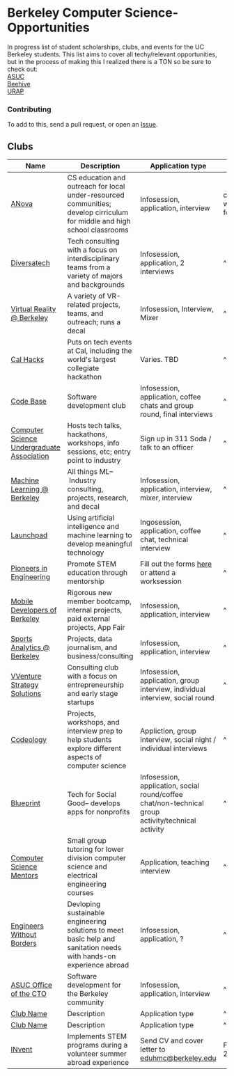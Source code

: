 # Berkeley Computer Science- Opportunities
In progress list of student scholarships, clubs, and events for the UC Berkeley students. This list aims
to cover all techy/relevant opportunities, but in the process of making this I realized there is a TON so be sure to check out:<br>
[ASUC](https://www.berkeley.edu/campus-life/student-organizations) <br>
[Beehive](http://beehive.berkeley.edu/jobs/search?page=2) <br>
[URAP](https://urapprojects.berkeley.edu/projects/list.php?category=open) <br>
### Contributing

To add to this, send a pull request, or open an
[Issue](https://github.com/rubywerman/berkeley_cs_opportunities/issues).

## Clubs

| Name | Description | Application type | Dates | 
| --- | --- | --- | --- | 
| [ANova](https://www.berkeleyanova.org/) | CS education and outreach for local under-resourced communities; develop cirriculum for middle and high school classrooms | Infosession, application, interview | check out website/facebook for deadlines |
| [Diversatech](http://diversatech.org/index.html) | Tech consulting with a focus on interdisciplinary teams from a variety of majors and backgrounds | Infosession, application, 2 interviews | ^ | 
| [Virtual Reality @ Berkeley](https://vr.berkeley.edu/about.html) | A variety of VR-related projects, teams, and outreach; runs a decal| Infosession, Interview, Mixer | ^ |
| [Cal Hacks](https://calhacks.io/) | Puts on tech events at Cal, including the world's largest collegiate hackathon| Varies. TBD | ^ |
| [Code Base](https://codebase.berkeley.edu/) | Software development club | Infosession, application, coffee chats and group round, final interviews | ^ |
| [Computer Science Undergraduate Association](https://www.csua.berkeley.edu/) | Hosts tech talks, hackathons, workshops, info sessions, etc; entry point to industry | Sign up in 311 Soda / talk to an officer | ^ |
| [Machine Learning @ Berkeley](https://ml.berkeley.edu/) | All things ML– Industry consulting, projects, research, and decal | Infosession, application, interview, mixer, interview | ^ |
| [Launchpad](http://callaunchpad.org/#/) | Using artificial intelligence and machine learning to develop meaningful technology | Ingosession, application, coffee chat, technical interview | ^ |
| [Pioneers in Engineering](https://pioneers.berkeley.edu/about/) | Promote STEM education through mentorship | Fill out the forms [here](https://pioneers.berkeley.edu/get-involved/) or attend a worksession | ^ |
| [Mobile Developers of Berkeley](https://mdb.dev/) | Rigorous new member bootcamp, internal projects, paid external projects, App Fair | Infosession, application, interview | ^ |
| [Sports Analytics @ Berkeley](https://sportsanalytics.berkeley.edu/about-us.html) | Projects, data journalism, and business/consulting | Infosession, application, interview | ^ |
| [VVenture Strategy Solutions](http://www.berkeleyvss.com/) | Consulting club with a focus on entrepreneurship and early stage startups | Infosession, application, group interview, individual interview, social round | ^ |
| [Codeology](https://www.codeology.club/) | Projects, workshops, and interview prep to help students explore different aspects of computer science | Appliction, group interview, social night / individual interviews | ^ |
| [Blueprint](https://calblueprint.org/) | Tech for Social Good– develops apps for nonprofits | Infosession, application, social round/coffee chat/non-technical group activity/technical activity | ^ |
| [Computer Science Mentors](https://csmberkeley.github.io/#/) | Small group tutoring for lower division computer science and electrical engineering courses | Application, teaching interview | ^ |
| [Engineers Without Borders](https://ewb.berkeley.edu/) | Devloping sustainable engineering solutions to meet basic help and sanitation needs with hands-on experience abroad| Infosession, application, ? | ^ |
| [ASUC Office of the CTO](http://asucocto.org/about/) | Software development for the Berkeley community | Infosession, application, interview | ^ |
| [Club Name](https://potato.io/) | Description | Application type | ^ |
| [Club Name](https://potato.io/) | Description | Application type | ^ |
| [INvent](https://inventabroad.berkeley.edu/volunteer/) | Implements STEM programs during a volunteer summer abroad experience | Send CV and cover letter to eduhmc@berkeley.edu | February 15, 2020 |
